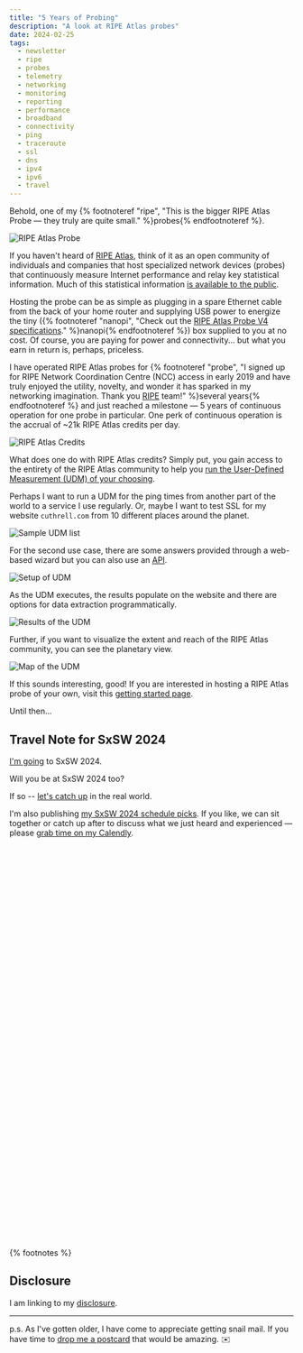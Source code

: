 ```yaml
---
title: "5 Years of Probing"
description: "A look at RIPE Atlas probes"
date: 2024-02-25
tags: 
  - newsletter
  - ripe
  - probes
  - telemetry
  - networking
  - monitoring
  - reporting
  - performance
  - broadband
  - connectivity
  - ping
  - traceroute
  - ssl
  - dns
  - ipv4
  - ipv6
  - travel
---
```


Behold, one of my {% footnoteref "ripe", "This is the bigger RIPE Atlas Probe — they truly are quite small." %}probes{% endfootnoteref %}.

![RIPE Atlas Probe](/assets/images/screenshots/2024-02-25-19-04-32.png)

If you haven't heard of [RIPE Atlas](https://atlas.ripe.net/docs/faq/general.html#what-is-ripe-atlas), think of it as an open community of individuals and companies that host specialized network devices (probes) that continuously measure Internet performance and relay key statistical information. Much of this statistical information [is available to the public](https://labs.ripe.net/author/becha/proposing-making-ripe-atlas-data-more-public/).

Hosting the probe can be as simple as plugging in a spare Ethernet cable from the back of your home router and supplying USB power to energize the tiny ({% footnoteref "nanopi", "Check out the <a href='https://atlas.ripe.net/docs/probe-v4/'>RIPE Atlas Probe V4 specifications</a>." %}nanopi{% endfootnoteref %}) box supplied to you at no cost. Of course, you are paying for power and connectivity... but what you earn in return is, perhaps, priceless.

I have operated RIPE Atlas probes for {% footnoteref "probe", "I signed up for RIPE Network Coordination Centre (NCC) access in early 2019 and have truly enjoyed the utility, novelty, and wonder it has sparked in my networking imagination. Thank you <a href='https://www.ripe.net/about-us/'>RIPE</a> team!" %}several years{% endfootnoteref %} and just reached a milestone — 5 years of continuous operation for one probe in particular. One perk of continuous operation is the accrual of ~21k RIPE Atlas credits per day.

![RIPE Atlas Credits](/assets/images/screenshots/2024-02-25-15-32-21.png)

What does one do with RIPE Atlas credits? Simply put, you gain access to the entirety of the RIPE Atlas community to help you [run the User-Defined Measurement (UDM) of your choosing](https://atlas.ripe.net/docs/getting-started/user-defined-measurements.html#measurements).

Perhaps I want to run a UDM for the ping times from another part of the world to a service I use regularly. Or, maybe I want to test SSL for my website ```cuthrell.com``` from 10 different places around the planet.

![Sample UDM list](/assets/images/screenshots/2024-02-25-18-35-15.png)

For the second use case, there are some answers provided through a web-based wizard but you can also use an [API](https://atlas.ripe.net/docs/apis/rest-api-manual/).

![Setup of UDM](/assets/images/screenshots/2024-02-25-18-40-10.png)

As the UDM executes, the results populate on the website and there are options for data extraction programmatically.

![Results of the UDM](/assets/images/screenshots/2024-02-25-18-39-31.png)

Further, if you want to visualize the extent and reach of the RIPE Atlas community, you can see the planetary view.

![Map of the UDM](/assets/images/screenshots/2024-02-25-18-38-34.png)

If this sounds interesting, good! If you are interested in hosting a RIPE Atlas probe of your own, visit this [getting started page](https://atlas.ripe.net/getting-started).

Until then...

## Travel Note for SxSW 2024

[I'm going](/archive/south-by-southwest-bound-and-down/) to SxSW 2024.

Will you be at SxSW 2024 too?

If so -- [let's catch up](https://jaycuthrell.com/contact) in the real world.

I'm also publishing [my SxSW 2024 schedule picks](https://schedule.sxsw.com/favorite/user/985f8ae425a0ca54469639ae92234564491ace14). If you like, we can sit together or catch up after to discuss what we just heard and experienced — please [grab time on my Calendly](https://calendly.com/jaycuthrell/call?month=2024-03).

<!-- Calendly inline widget begin -->
<div class="calendly-inline-widget" data-url="https://calendly.com/jaycuthrell/call?hide_event_type_details=1&hide_gdpr_banner=1" style="min-width:320px;height:700px;"></div>
<script type="text/javascript" src="https://assets.calendly.com/assets/external/widget.js" async></script>
<!-- Calendly inline widget end -->

{% footnotes %}

## Disclosure

I am linking to my [disclosure](https://jaycuthrell.com/disclosure/).

***

p.s. As I've gotten older, I have come to appreciate getting snail mail. If you have time to [drop me a postcard](https://jaycuthrell.com/contact) that would be amazing. ✉️